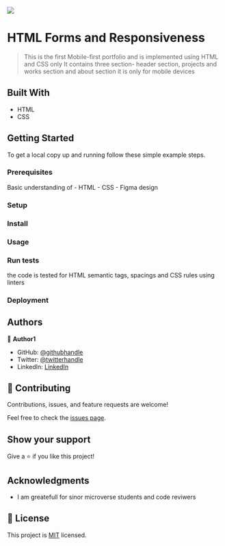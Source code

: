 ![](https://img.shields.io/badge/Microverse-blueviolet)

# HTML Forms and Responsiveness

> This is the first Mobile-first portfolio and is implemented using HTML and CSS only
> It contains three section- header section, projects and works section and about section
> it is only for mobile devices

## Built With

- HTML
- CSS

## Getting Started

To get a local copy up and running follow these simple example steps.

### Prerequisites

Basic understanding of - HTML - CSS - Figma design

### Setup

### Install

### Usage

### Run tests
the code is tested for HTML semantic tags, spacings and CSS rules using linters

### Deployment

## Authors

👤 **Author1**

- GitHub: [@githubhandle](https://github.com/belaymit?tab=repositories)
- Twitter: [@twitterhandle](https://twitter.com/2belamit)
- LinkedIn: [LinkedIn](https://www.linkedin.com/in/belay-birhanu-144ba714b/)

## 🤝 Contributing

Contributions, issues, and feature requests are welcome!

Feel free to check the [issues page](../../issues/).

## Show your support

Give a ⭐️ if you like this project!

## Acknowledgments

- I am greatefull for sinor microverse students and code reviwers

## 📝 License

This project is [MIT](./LICENSE) licensed.
